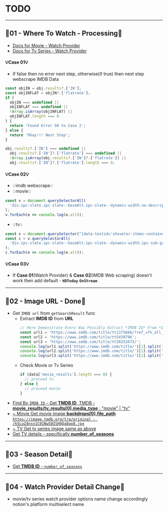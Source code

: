 # TODO

---

## 📝01 - Where To Watch - Processing📝

- [Docs for Movie - Watch Provider](https://developer.themoviedb.org/reference/movie-watch-providers)
- [Docs for Tv Series - Watch Provider](https://developer.themoviedb.org/reference/tv-series-watch-providers)

#### 💡Case 01💡

- If false then no error next step, otherwise(if true) then next step webscrape IMDB Data

```js
const objIN = obj.results?.['IN'];
const objINFLAT = objIN?.['flatrate'];
if (
  objIN === undefined ||
  objINFLAT === undefined ||
  !Array.isArray(objINFLAT) ||
  objINFLAT.length === 0
) {
  return 'Found Error GO to Case 2';
} else {
  return 'Okay!!! Next Step';
}
```

```js
obj.results?.['IN'] === undefined ||
  obj.results?.['IN']?.['flatrate'] === undefined ||
  !Array.isArray(obj.results?.['IN']?.['flatrate']) ||
  obj.results?.['IN']?.['flatrate'].length === 0;
```

#### 💡Case 02💡

- 💡imdb webscrape💡
- 💡movie💡

```js
const v = document.querySelectorAll(
  'div.ipc-slate.ipc-slate--baseAlt.ipc-slate--dynamic-width.no-description.ipc-sub-grid-item.ipc-sub-grid-item--span-4>div.ipc-media.ipc-media--slate-16x9.ipc-image-media-ratio--slate-16x9.ipc-media--media-radius.ipc-media--baseAlt.ipc-media--slate-m.ipc-media__img>img.ipc-image'
);
v.forEach(e => console.log(e.alt));
```

- 💡tv💡

```js
const v = document.querySelector("[data-testid='shoveler-items-container']");
const c = v.querySelectorAll(
  'div.ipc-slate.ipc-slate--baseAlt.ipc-slate--dynamic-width.ipc-sub-grid-item.ipc-sub-grid-item--span-4>div.ipc-media.ipc-media--slate-16x9.ipc-image-media-ratio--slate-16x9.ipc-media--media-radius.ipc-media--baseAlt.ipc-media--slate-m.ipc-media__img>img.ipc-image'
);
c.forEach(e => console.log(e.alt));
```

#### 💡Case 03💡

- If **Case 01**(Watch Provider) & **Case 02**(IMDB Web scraping) doesn't work then add default - **`HDToday`** **`OnStream`**

---

## 📝02 - Image URL - Done📝

- Get `IMDB url` from `getSearchResult` func
  - Extract **IMDB ID** from **URL**
    ```js
    // Here Demonstrate Every Way Possibly Extract *IMDB ID* From *IMDB URL*
    const url1 = 'https://www.imdb.com/title/tt1375666/?ref_=fn_all_ttl_1';
    const url2 = 'https://www.imdb.com/title/tt5439796';
    const url3 = 'https://www.imdb.com/title/tt30253473/';
    console.log(url1.split('https://www.imdb.com/title/')[1].split('/')[0]);
    console.log(url2.split('https://www.imdb.com/title/')[1].split('/')[0]);
    console.log(url3.split('https://www.imdb.com/title/')[1].split('/')[0]);
    ```
  - Check Movie or Tv Series
    ```js
    if (data['movie_results'].length === 0) {
      // proceed tv
    } else {
      // proceed movie
    }
    ```
- [Find By `IMDB ID` - Get **TMDB ID**, TMDB - **movie_results/tv_results[0].media_type** : "movie" | "tv"](https://developer.themoviedb.org/reference/find-by-id)
- [~ Movie Get movie image **backdrops[0].file_path** `https://image.tmdb.org/t/p/original - /k5LoZ4nsn1C01NwS0ISHQQa8qp8.jpg`](https://developer.themoviedb.org/reference/movie-images)
- [~ TV Get tv series image same as above](https://developer.themoviedb.org/reference/tv-series-images)
- [Get TV details - specifically **number_of_seasons**](https://developer.themoviedb.org/reference/tv-series-details)

---

## 📝03 - Season Detail📝

- [Get **TMDB ID** - `number_of_seasons`](https://developer.themoviedb.org/reference/tv-series-details)

---

## 📝04 - Watch Provider Detail Change📝

- movie/tv series watch provider options name change accordingly notion's platform multiselect name
